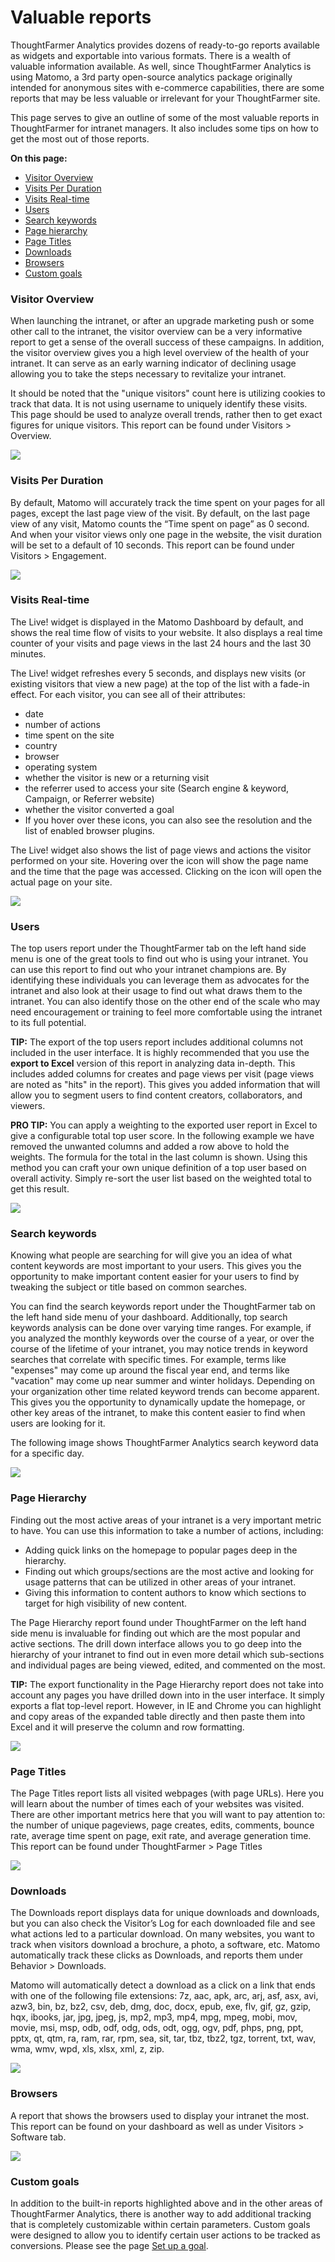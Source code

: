 # Valuable reports

ThoughtFarmer Analytics provides dozens of ready-to-go reports available as widgets and exportable into various formats. There is a wealth of valuable information available. As well, since ThoughtFarmer Analytics is using Matomo, a 3rd party open-source analytics package originally intended for anonymous sites with e-commerce capabilities, there are some reports that may be less valuable or irrelevant for your ThoughtFarmer site.  
  
This page serves to give an outline of some of the most valuable reports in ThoughtFarmer for intranet managers. It also includes some tips on how to get the most out of those reports.   
  
**On this page:**

* [Visitor Overview](../intranet-statistics/valuable-reports.md)
* [Visits Per Duration](../intranet-statistics/valuable-reports.md)
* [Visits Real-time](../intranet-statistics/valuable-reports.md)
* [Users](../intranet-statistics/valuable-reports.md)
* [Search keywords](../intranet-statistics/valuable-reports.md)
* [Page hierarchy](../intranet-statistics/valuable-reports.md)
* [Page Titles](../intranet-statistics/valuable-reports.md)
* [Downloads](../intranet-statistics/valuable-reports.md)
* [Browsers](../intranet-statistics/valuable-reports.md)
* [Custom goals](../intranet-statistics/valuable-reports.md)

### Visitor Overview <a id="VisitorOverview"></a>

When launching the intranet, or after an upgrade marketing push or some other call to the intranet, the visitor overview can be a very informative report to get a sense of the overall success of these campaigns. In addition, the visitor overview gives you a high level overview of the health of your intranet. It can serve as an early warning indicator of declining usage allowing you to take the steps necessary to revitalize your intranet.  
  
It should be noted that the "unique visitors" count here is utilizing cookies to track that data. It is not using username to uniquely identify these visits. This page should be used to analyze overall trends, rather then to get exact figures for unique visitors. This report can be found under Visitors &gt; Overview.

![](../../.gitbook/assets/1%20%281%29.png)

### Visits Per Duration <a id="VisitsPerDuration"></a>

By default, Matomo will accurately track the time spent on your pages for all pages, except the last page view of the visit. By default, on the last page view of any visit, Matomo counts the “Time spent on page” as 0 second. And when your visitor views only one page in the website, the visit duration will be set to a default of 10 seconds. This report can be found under Visitors &gt; Engagement.

![](../../.gitbook/assets/2%20%2833%29.png)

### Visits Real-time <a id="VisitsRealtime"></a>

The Live! widget is displayed in the Matomo Dashboard by default, and shows the real time flow of visits to your website. It also displays a real time counter of your visits and page views in the last 24 hours and the last 30 minutes.  
  
The Live! widget refreshes every 5 seconds, and displays new visits \(or existing visitors that view a new page\) at the top of the list with a fade-in effect. For each visitor, you can see all of their attributes:

* date
* number of actions
* time spent on the site
* country
* browser
* operating system
* whether the visitor is new or a returning visit
* the referrer used to access your site \(Search engine & keyword, Campaign, or Referrer website\)
* whether the visitor converted a goal
* If you hover over these icons, you can also see the resolution and the list of enabled browser plugins.

  
The Live! widget also shows the list of page views and actions the visitor performed on your site. Hovering over the icon will show the page name and the time that the page was accessed. Clicking on the icon will open the actual page on your site.

![](../../.gitbook/assets/3%20%2825%29.png)

### Users <a id="Users"></a>

The top users report under the ThoughtFarmer tab on the left hand side menu is one of the great tools to find out who is using your intranet. You can use this report to find out who your intranet champions are. By identifying these individuals you can leverage them as advocates for the intranet and also look at their usage to find out what draws them to the intranet. You can also identify those on the other end of the scale who may need encouragement or training to feel more comfortable using the intranet to its full potential.   
  
**TIP:** The export of the top users report includes additional columns not included in the user interface. It is highly recommended that you use the **export to Excel** version of this report in analyzing data in-depth. This includes added columns for creates and page views per visit \(page views are noted as "hits" in the report\). This gives you added information that will allow you to segment users to find content creators, collaborators, and viewers.   
  
**PRO TIP:** You can apply a weighting to the exported user report in Excel to give a configurable total top user score. In the following example we have removed the unwanted columns and added a row above to hold the weights. The formula for the total in the last column is shown. Using this method you can craft your own unique definition of a top user based on overall activity. Simply re-sort the user list based on the weighted total to get this result.  


![](../../.gitbook/assets/4%20%2819%29.png)

### Search keywords <a id="SearchKeywords"></a>

Knowing what people are searching for will give you an idea of what content keywords are most important to your users. This gives you the opportunity to make important content easier for your users to find by tweaking the subject or title based on common searches.  
  
You can find the search keywords report under the ThoughtFarmer tab on the left hand side menu of your dashboard. Additionally, top search keywords analysis can be done over varying time ranges. For example, if you analyzed the monthly keywords over the course of a year, or over the course of the lifetime of your intranet, you may notice trends in keyword searches that correlate with specific times. For example, terms like "expenses" may come up around the fiscal year end, and terms like "vacation" may come up near summer and winter holidays. Depending on your organization other time related keyword trends can become apparent. This gives you the opportunity to dynamically update the homepage, or other key areas of the intranet, to make this content easier to find when users are looking for it.  
  
The following image shows ThoughtFarmer Analytics search keyword data for a specific day. 

![](../../.gitbook/assets/5%20%283%29.png)

### Page Hierarchy <a id="PageHierarchy"></a>

Finding out the most active areas of your intranet is a very important metric to have. You can use this information to take a number of actions, including:

* Adding quick links on the homepage to popular pages deep in the hierarchy.
* Finding out which groups/sections are the most active and looking for usage patterns that can be utilized in other areas of your intranet.
* Giving this information to content authors to know which sections to target for high visibility of new content.

The Page Hierarchy report found under ThoughtFarmer on the left hand side menu is invaluable for finding out which are the most popular and active sections. The drill down interface allows you to go deep into the hierarchy of your intranet to find out in even more detail which sub-sections and individual pages are being viewed, edited, and commented on the most.  
  
**TIP:** The export functionality in the Page Hierarchy report does not take into account any pages you have drilled down into in the user interface. It simply exports a flat top-level report. However, in IE and Chrome you can highlight and copy areas of the expanded table directly and then paste them into Excel and it will preserve the column and row formatting.

![](../../.gitbook/assets/6%20%2824%29.png)

### Page Titles <a id="PageTitles"></a>

The Page Titles report lists all visited webpages \(with page URLs\). Here you will learn about the number of times each of your websites was visited. There are other important metrics here that you will want to pay attention to: the number of unique pageviews, page creates, edits, comments, bounce rate, average time spent on page, exit rate, and average generation time. This report can be found under ThoughtFarmer &gt; Page Titles

![](../../.gitbook/assets/7%20%2811%29.png)

### Downloads <a id="Downloads"></a>

The Downloads report displays data for unique downloads and downloads, but you can also check the Visitor’s Log for each downloaded file and see what actions led to a particular download. On many websites, you want to track when visitors download a brochure, a photo, a software, etc. Matomo automatically track these clicks as Downloads, and reports them under Behavior &gt; Downloads.  
  
Matomo will automatically detect a download as a click on a link that ends with one of the following file extensions: 7z, aac, apk, arc, arj, asf, asx, avi, azw3, bin, bz, bz2, csv, deb, dmg, doc, docx, epub, exe, flv, gif, gz, gzip, hqx, ibooks, jar, jpg, jpeg, js, mp2, mp3, mp4, mpg, mpeg, mobi, mov, movie, msi, msp, odb, odf, odg, ods, odt, ogg, ogv, pdf, phps, png, ppt, pptx, qt, qtm, ra, ram, rar, rpm, sea, sit, tar, tbz, tbz2, tgz, torrent, txt, wav, wma, wmv, wpd, xls, xlsx, xml, z, zip.

![](../../.gitbook/assets/8%20%2821%29.png)

### Browsers <a id="Browsers"></a>

A report that shows the browsers used to display your intranet the most.  This report can be found on your dashboard as well as under Visitors &gt; Software tab.  


![](../../.gitbook/assets/9.png)

### Custom goals <a id="CustomGoals"></a>

In addition to the built-in reports highlighted above and in the other areas of ThoughtFarmer Analytics, there is another way to add additional tracking that is completely customizable within certain parameters. Custom goals were designed to allow you to identify certain user actions to be tracked as conversions. Please see the page [Set up a goal](../intranet-statistics/set-up-a-goal/).

